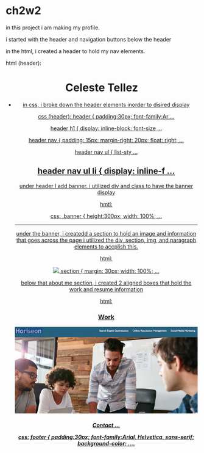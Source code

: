 # ch2w2

in this project i am making my profile.

i started with the header and navigation buttons
below the header

in the html, i created a header to hold my nav elements.

html (header):
<body>
  <header>                                              
      <h1> Celeste Tellez</h1>
      <nav>
          <ul>
            <li>
             <a href="#About-Me"
             ...

in css, i broke down the header elements inorder to disired display

css (header):
header {
    padding:30px;
    font-family:Ar
    ...

header h1 {
    display: inline-block;
    font-size
    ...

header nav {
    padding: 15px;
    margin-right: 20px;
    float: right;
    ...

header nav ul {
    list-sty
    ...

header nav ul li {
    display: inline-f
    ...
----------------------------------------------------------------------
under header I add banner. i utilized div and class to have the banner display

hmtl:
 <div class="banner"></div>

css:
.banner {
    height:300px;
    width: 100%;
    ...

-----------------------------------------------------------------------
under the banner, i createdd a section to hold an image and information that goes across the page
i utilized the div, section, img, and paragraph elements to accplish this.

html:
<div class="content">
        <section id="About-Me">
        <img src="
        ...


css:
.content {
    width:75%;
    display
    ...

p{
    font-size: 15px;
}

#About-Me {
    margin-bottom:60px;
    padding:40px;
    ...

.section {
 margin: 30px;
 width: 100%;
 ...
----------------------------------------------------------------------
below that about me section, i created 2 aligned boxes that hold the work and resume information

html:
<main>
      <section>
        <div id="Work" class="Work">
          <h3>Work</h3>
            <img
              src="./assets/images/projecthoriseon.png" class="float-right"
              alt="
              ....

css:
main {
    display: inline-flex;
}

main section div p{
    font-size: 35px;
}

main section {
    display: flex;
    justify-content: space-between;
    padding: 60px;
    margin: 30px;
    width: 50%;
    ....


----------------------------------------------------------------------
i went ahead and created a footer, that hold my contact information
i used the id inorder to link the element to the header element whih will direct the user to the footer.

html:
<footer>
      <section>
        <div id="contact">
       <h5>Contact
       ...

css:
footer {
    padding:30px;
    font-family:Arial, Helvetica, sans-serif;
    background-color:
    ....

